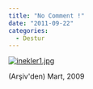 ```yaml
---
title: "No Comment !"
date: "2011-09-22"
categories: 
  - Destur
---
```


[![inekler1.jpg](/uploads/2011/09/inekler1.jpg)](/uploads/2011/09/inekler1.jpg "inekler1.jpg")

(Arşiv'den) Mart, 2009
